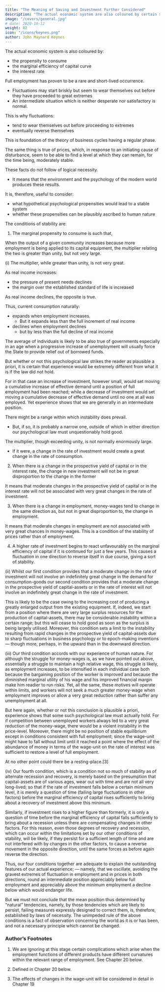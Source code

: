 ```yaml
---
title: "The Meaning of Saving and Investment Further Considered"
description: "The actual economic system are also coloured by certain special characteristics of the propensity to consume, the schedule of the marginal efficiency of capital and the rate of interest, about which we can safely generalise from experience, but which are not logically necessary"
image: "/covers/general.jpg"
# date: 2020-10-12
weight: 82
icon: "/icons/keynes.png"
author: John Maynard Keynes
---
```




The actual economic system is also coloured by:
- the propensity to consume
- the marginal efficiency of capital curve
- the interest rate

<!-- about which we can safely generalise from experience, but which are not logically necessary.  -->

<!-- In particular, it is an outstanding characteristic of the economic system in which we live that, whilst it is subject to severe fluctuations in respect of output and employment, it is not violently unstable. 

It seems capable of remaining in a chronic condition of sub-normal activity for a considerable period without any  tendency towards recovery or towards complete collapse.  -->

Full employment has proven to be a rare and short-lived occurrence. 
- Fluctuations may start briskly but seem to wear themselves out before they have proceeded to great extremes
- An intermediate situation which is neither desperate nor satisfactory is normal. 

This is why fluctuations:
- tend to wear themselves out before proceeding to extremes
- eventually reverse themselves

This is foundation of the theory of business cycles having a regular phase. 

The same thing is true of prices, which, in response to an initiating cause of disturbance, seem to be able to find a level at which they can remain, for the time being, moderately stable. 

These facts do not follow of logical necessity. 
- It means that the environment and the psychology of the modern world produces these results. 

It is, therefore, useful to consider:
- what hypothetical psychological propensities would lead to a stable system
- whether these propensities can be plausibly ascribed to human nature

The conditions of stability are: <!-- which the foregoing analysis suggests to us as capable of explaining the observed results are the following=  -->

1. The marginal propensity to consume is such that, 

When the output of a given community increases<!--  (or decreases) --> because more <!-- (or less) --> employment is being applied to its capital equipment, the multiplier relating the two is greater than unity, but not very large. 

(i) The multiplier, while greater than unity, is not very great. 

As real income increases:
- the pressure of present needs declines
- the margin over the established standard of life is increased

As real income declines, the opposite is true. 

Thus, current consumption naturally:
- expands when employment increases.
  - But it expands less than the full increment of real income
- declines when employment declines
  - but by less than the full decline of real income

The average of individuals is likely to be also true of governments especially in an age when a progressive increase of unemployment will usually force the State to provide relief out of borrowed funds. 

But whether or not this psychological law strikes the reader as plausible a priori, it is certain that experience would be extremely different from what it is if the law did not hold. 

For in that case an increase of investment, however small, would set moving a cumulative increase of effective demand until a position of full employment had been reached; while a decrease of investment would set moving a cumulative decrease of effective demand until no one at all was employed. Yet experience shows that we are generally in an intermediate position. 

There might be a range within which instability does prevail.
- But, if so, it is probably a narrow one, outside of which in either direction our psychological law must unquestionably hold good. 

The multiplier, though exceeding unity, is not normally enormously large. 
- If it were, a change in the rate of investment would create a great change <!-- (limited only by full or zero employment) --> in the rate of consumption.


2. When there is a change in the prospective yield of capital or in the interest rate, the change in new investment will not be in great disproportion to the change in the former <!-- the marginal efficiency of capital curve  -->

It means that moderate changes in the prospective yield of capital or in the interest rate will not be associated with very great changes in the rate of investment. 


3. When there is a change in employment, money-wages tend to change in the same direction as, but not in great disproportion to, the change in employment.

It means that moderate changes in employment are not associated with very great chances in money-wages. This is a condition of the stability of prices rather than of employment. 


4. A higher rate of investment begins to react unfavourably on the marginal efficiency of capital if it is continued for just a few years. <!-- for a period which, measured in years, is not very large.  --> This causes a fluctuation in one direction to reverse itself in due course, giving a sort of stability. 

<!-- We may add a fourth condition, which provides not so much for the stability of the system as for the tendency of  -->





(ii) Whilst our first condition provides that a moderate change in the rate of investment will not involve an indefinitely great change in the demand for consumption-goods our second condition provides that a moderate change in the prospective yield of capital-assets or in the rate of interest will not involve an indefinitely great change in the rate of investment. 

This is likely to be the case owing to the increasing cost of producing a greatly enlarged output from the existing equipment. If, indeed, we start from a position where there are very large surplus resources for the production of capital-assets, there may be considerable instability within a certain range; but this will cease to hold good as soon as the surplus is being largely utilised. Moreover, this condition sets a limit to the instability resulting from rapid changes in the prospective yield of capital-assets due to sharp fluctuations in business psychology or to epoch-making inventions — though more, perhaps, in the upward than in the downward direction. 

(iii) Our third condition accords with our experience of human nature. For although the struggle for money-wages is, as we have pointed out above, essentially a struggle to maintain a high relative wage, this struggle is likely, as employment increases, to be intensified in each individual case both because the bargaining position of the worker is improved and because the diminished marginal utility of his wage and his improved financial margin make him readier to run risks. Yet, all the same, these motives will operate within limits, and workers will not seek a much greater money-wage when employment improves or allow a very great reduction rather than suffer any unemployment at all. 

But here again, whether or not this conclusion is plausible a priori, experience shows that some such psychological law must actually hold. For if competition between unemployed workers always led to a very great reduction of the money-wage, there would be a violent instability in the price-level. Moreover, there might be no position of stable equilibrium except in conditions consistent with full employment; since the wage-unit might have to fall without limit until it reached a point where the effect of the abundance of money in terms of the wage-unit on the rate of interest was sufficient to restore a level of full employment. 

At no other point could there be a resting-place.[3] 

(iv) Our fourth condition, which is a condition not so much of stability as of alternate recession and recovery, is merely based on the presumption that capital-assets are of various ages, wear out with time and are not all very long-lived; so that if the rate of investment falls below a certain minimum level, it is merely a question of time (failing large fluctuations in other factors) before the marginal efficiency of capital rises sufficiently to bring about a recovery of investment above this minimum. 

Similarly, if investment rises to a higher figure than formerly, it is only a question of time before the marginal efficiency of capital falls sufficiently to bring about a recession unless there are compensating changes in other factors. For this reason, even those degrees of recovery and recession, which can occur within the limitations set by our other conditions of stability, will be likely, if they persist for a sufficient length of time and are not interfered with by changes in the other factors, to cause a reverse movement in the opposite direction, until the same forces as before again reverse the direction. 

Thus, our four conditions together are adequate to explain the outstanding features of our actual experience; — namely, that we oscillate, avoiding the gravest extremes of fluctuation in employment and in prices in both directions, round an intermediate position appreciably below full employment and appreciably above the minimum employment a decline below which would endanger life. 

But we must not conclude that the mean position thus determined by “natural” tendencies, namely, by those tendencies which are likely to persist, failing measures expressly designed to correct them, is, therefore, established by laws of necessity. The unimpeded rule of the above conditions is a fact of observation concerning the world as it is or has been, and not a necessary principle which cannot be changed. 

### Author’s Footnotes 

1. We are ignoring at this stage certain complications which arise when the employment functions of different products have different curvatures within the relevant range of employment. See Chapter 20 below. 

2. Defined in Chapter 20 below. 

3. The effects of changes in the wage-unit will be considered in detail in Chapter 19